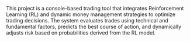This project is a console-based trading tool that integrates Reinforcement Learning (RL) and dynamic money management strategies to optimize trading decisions. The system evaluates trades using technical and fundamental factors, predicts the best course of action, and dynamically adjusts risk based on probabilities derived from the RL model.
